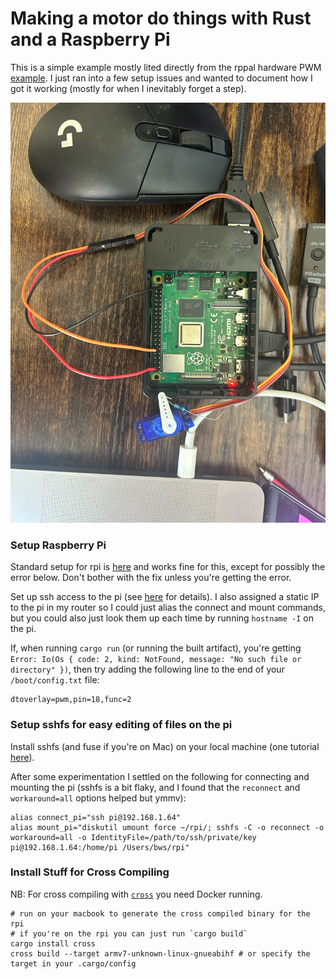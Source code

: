 # Making a motor do things with Rust and a Raspberry Pi

This is a simple example mostly lited directly from the rppal hardware PWM [example](https://github.com/golemparts/rppal/blob/master/examples/pwm_servo.rs). I just ran into a few setup issues and wanted to document how I got it working (mostly for when I inevitably forget a step).

<!-- Image of hardware setup -->
![hardware setup](./hardware_setup.jpg)

### Setup Raspberry Pi

Standard setup for rpi is [here](https://projects.raspberrypi.org/en/projects/raspberry-pi-setting-up/1) and works fine for this, except for possibly the error below. Don't bother with the fix unless you're getting the error.

Set up ssh access to the pi (see [here](https://www.raspberrypi.com/documentation/computers/remote-access.html) for details). I also assigned a static IP to the pi in my router so I could just alias the connect and mount commands, but you could also just look them up each time by running `hostname -I` on the pi.

If, when running `cargo run` (or running the built artifact), you're getting `Error: Io(Os { code: 2, kind: NotFound, message: "No such file or directory" })`, then try adding the following line to the end of your `/boot/config.txt` file:

```
dtoverlay=pwm,pin=18,func=2
```

### Setup sshfs for easy editing of files on the pi

Install sshfs (and fuse if you're on Mac) on your local machine (one tutorial [here](https://eengstrom.github.io/musings/install-macfuse-and-sshfs-on-macos-monterey)).

After some experimentation I settled on the following for connecting and mounting the pi (sshfs is a bit flaky, and I found that the `reconnect` and `workaround=all` options helped but ymmv):

```
alias connect_pi="ssh pi@192.168.1.64"
alias mount_pi="diskutil umount force ~/rpi/; sshfs -C -o reconnect -o workaround=all -o IdentityFile=/path/to/ssh/private/key pi@192.168.1.64:/home/pi /Users/bws/rpi"
```

### Install Stuff for Cross Compiling

NB: For cross compiling with [`cross`](https://github.com/cross-rs/cross) you need Docker running.

```
# run on your macbook to generate the cross compiled binary for the rpi
# if you're on the rpi you can just run `cargo build`
cargo install cross
cross build --target armv7-unknown-linux-gnueabihf # or specify the target in your .cargo/config
```
